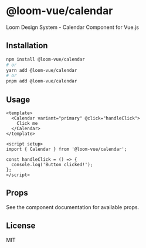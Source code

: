 # @loom-vue/calendar

Loom Design System - Calendar Component for Vue.js

## Installation

```bash
npm install @loom-vue/calendar
# or
yarn add @loom-vue/calendar
# or
pnpm add @loom-vue/calendar
```

## Usage

```vue
<template>
  <Calendar variant="primary" @click="handleClick">
    Click me
  </Calendar>
</template>

<script setup>
import { Calendar } from '@loom-vue/calendar';

const handleClick = () => {
  console.log('Button clicked!');
};
</script>
```

## Props

See the component documentation for available props.

## License

MIT
